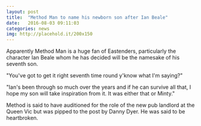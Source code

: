 ```yaml
---
layout: post
title:  "Method Man to name his newborn son after Ian Beale"
date:   2016-08-03 09:11:03
categories: news
img: http://placehold.it/200x150
---
```

Apparently Method Man is a huge fan of Eastenders, particularly the character Ian Beale whom he has decided will be the namesake of his seventh son.

"You've got to get it right seventh time round y'know what I'm saying?"

"Ian's been through so much over the years and if he can survive all that, I hope my son will take inspiration from it. It was either that or Minty."

Method is said to have auditioned for the role of the new pub landlord at the Queen Vic but was pipped to the post by Danny Dyer. He was said to be heartbroken.
